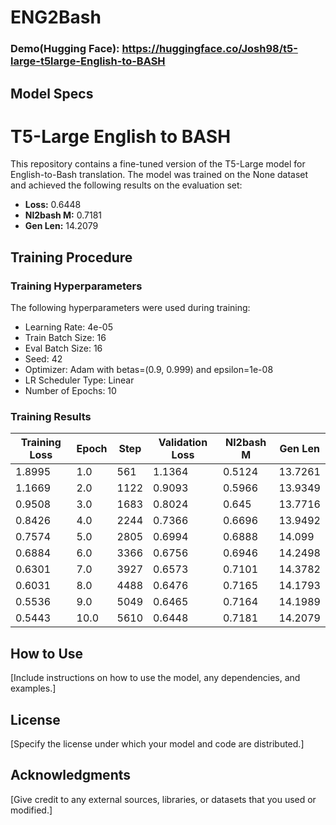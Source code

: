# ENG2Bash

### Demo(Hugging Face): https://huggingface.co/Josh98/t5-large-t5large-English-to-BASH

## Model Specs
# T5-Large English to BASH

This repository contains a fine-tuned version of the T5-Large model for English-to-Bash translation. The model was trained on the None dataset and achieved the following results on the evaluation set:

- **Loss:** 0.6448
- **Nl2bash M:** 0.7181
- **Gen Len:** 14.2079

## Training Procedure

### Training Hyperparameters

The following hyperparameters were used during training:

- Learning Rate: 4e-05
- Train Batch Size: 16
- Eval Batch Size: 16
- Seed: 42
- Optimizer: Adam with betas=(0.9, 0.999) and epsilon=1e-08
- LR Scheduler Type: Linear
- Number of Epochs: 10

### Training Results

| Training Loss | Epoch | Step  | Validation Loss | Nl2bash M | Gen Len  |
|---------------|-------|-------|------------------|-----------|----------|
| 1.8995        | 1.0   | 561   | 1.1364           | 0.5124    | 13.7261  |
| 1.1669        | 2.0   | 1122  | 0.9093           | 0.5966    | 13.9349  |
| 0.9508        | 3.0   | 1683  | 0.8024           | 0.645     | 13.7716  |
| 0.8426        | 4.0   | 2244  | 0.7366           | 0.6696    | 13.9492  |
| 0.7574        | 5.0   | 2805  | 0.6994           | 0.6888    | 14.099   |
| 0.6884        | 6.0   | 3366  | 0.6756           | 0.6946    | 14.2498  |
| 0.6301        | 7.0   | 3927  | 0.6573           | 0.7101    | 14.3782  |
| 0.6031        | 8.0   | 4488  | 0.6476           | 0.7165    | 14.1793  |
| 0.5536        | 9.0   | 5049  | 0.6465           | 0.7164    | 14.1989  |
| 0.5443        | 10.0  | 5610  | 0.6448           | 0.7181    | 14.2079  |

## How to Use

[Include instructions on how to use the model, any dependencies, and examples.]

## License

[Specify the license under which your model and code are distributed.]

## Acknowledgments

[Give credit to any external sources, libraries, or datasets that you used or modified.]
